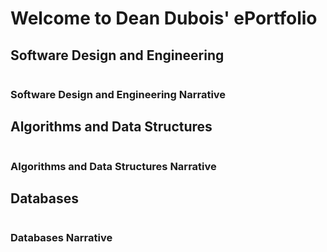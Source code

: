 # Welcome to Dean Dubois' ePortfolio



## Software Design and Engineering
```markdown

```

### Software Design and Engineering Narrative


## Algorithms and Data Structures
```markdown

```

### Algorithms and Data Structures Narrative

## Databases
```markdown

```


### Databases Narrative
